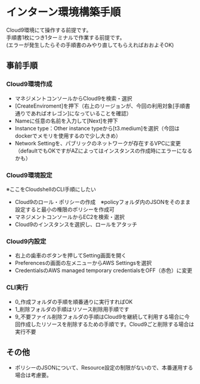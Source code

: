 <!-- omit in toc -->
# インターン環境構築手順

Cloud9環境にて操作する前提です。  
手順書1枚につき1ターミナルで作業する前提です。  
(エラーが発生したらその手順書のみやり直してもらえればおおよそOK)

## 事前手順

### Cloud9環境作成

- マネジメントコンソールからCloud9を検索・選択
- [CreateEnviroment]を押下（右上のリージョンが、今回の利用対象[手順書通りであればオレゴン]になっていることを確認）
- Nameに任意の名前を入力して[Next]を押下
- Instance type：Other instance typeから[t3.medium]を選択（今回はdockerでメモリを使用するので少し大きめ）
- Network Settingを、パブリックのネットワークが存在するVPCに変更（defaultでもOKですがAZによってはインスタンスの作成時にエラーになるかも）

### Cloud9環境設定

※ここをCloudshellのCLI手順にしたい

- Cloud9のロール・ポリシーの作成　※policyフォルダ内のJSONをそのまま設定すると最小の権限のポリシーを作成可
- マネジメントコンソールからEC2を検索・選択
- Cloud9のインスタンスを選択し、ロールをアタッチ

### Cloud9内設定

- 右上の歯車のボタンを押してSetting画面を開く
- Preferencesの画面の左メニューからAWS Settingsを選択
- CredentialsのAWS managed temporary credentialsをOFF（赤色）に変更

### CLI実行

- 0_作成フォルダの手順を順番通りに実行すればOK
- 1_削除フォルダの手順はリソース削除用手順です
- 9_不要ファイル削除フォルダの手順はCloud9を継続して利用する場合に今回作成したリソースを削除するための手順です。Cloud9ごと削除する場合は実行不要

## その他

- ポリシーのJSONについて、Resource設定の制限がないので、本番運用する場合は考慮要。

